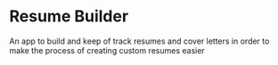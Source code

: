 Resume Builder
=================================
An app to build and keep of track resumes and cover letters
in order to make the process of creating custom resumes easier
